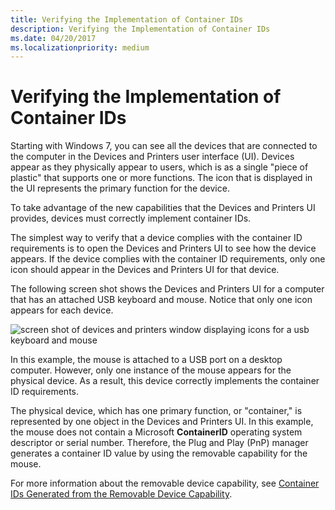 ```yaml
---
title: Verifying the Implementation of Container IDs
description: Verifying the Implementation of Container IDs
ms.date: 04/20/2017
ms.localizationpriority: medium
---
```


# Verifying the Implementation of Container IDs


Starting with Windows 7, you can see all the devices that are connected to the computer in the Devices and Printers user interface (UI). Devices appear as they physically appear to users, which is as a single "piece of plastic" that supports one or more functions. The icon that is displayed in the UI represents the primary function for the device.

To take advantage of the new capabilities that the Devices and Printers UI provides, devices must correctly implement container IDs.

The simplest way to verify that a device complies with the container ID requirements is to open the Devices and Printers UI to see how the device appears. If the device complies with the container ID requirements, only one icon should appear in the Devices and Printers UI for that device.

The following screen shot shows the Devices and Printers UI for a computer that has an attached USB keyboard and mouse. Notice that only one icon appears for each device.

![screen shot of devices and printers window displaying icons for a usb keyboard and mouse](images/containerid-7.png)

In this example, the mouse is attached to a USB port on a desktop computer. However, only one instance of the mouse appears for the physical device. As a result, this device correctly implements the container ID requirements.

The physical device, which has one primary function, or "container," is represented by one object in the Devices and Printers UI. In this example, the mouse does not contain a Microsoft **ContainerID** operating system descriptor or serial number. Therefore, the Plug and Play (PnP) manager generates a container ID value by using the removable capability for the mouse.

For more information about the removable device capability, see [Container IDs Generated from the Removable Device Capability](container-ids-generated-from-the-removable-device-capability.md).

 

 





